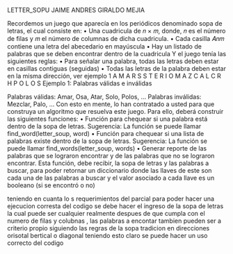 LETTER_SOPU 
JAIME ANDRES GIRALDO MEJIA 

Recordemos un juego que aparecía en los periódicos denominado sopa de letras, el cual
consiste en:
• Una cuadricula de 𝑛 × 𝑚, donde, 𝑛 es el número de filas y 𝑚 el número de columnas
de dicha cuadricula.
• Cada casilla 𝐴𝑛𝑚 contiene una letra del abecedario en mayúscula
• Hay un listado de palabras que se deben encontrar dentro de la cuadricula
Y el juego tenía las siguientes reglas:
• Para señalar una palabra, todas las letras deben estar en casillas contiguas (seguidas)
• Todas las letras de la palabra deben estar en la misma dirección, ver ejemplo 1
A M A R S
S T E R I
O M A Z C
A L C R H
P O L O S
Ejemplo 1: Palabras válidas e inválidas

Palabras válidas: Amar, Osa, Atar, Solo, Polos, …
Palabras inválidas: Mezclar, Palo, …
Con esto en mente, lo han contratado a usted para que construya un algoritmo que resuelva
este juego. Para ello, deberá construir las siguientes funciones:
• Función para chequear si una palabra está dentro de la sopa de letras. Sugerencia:
La función se puede llamar find_word(letter_soup, word)
• Función para chequear si una lista de palabras existe dentro de la sopa de letras.
Sugerencia: La función se puede llamar find_words(letter_soup, words)
• Generar reporte de las palabras que se lograron encontrar y de las palabras que no
se lograron encontrar. Esta función, debe recibir, la sopa de letras y las palabras a
buscar, para poder retornar un diccionario donde las llaves de este son cada una de
las palabras a buscar y el valor asociado a cada llave es un booleano (si se encontró
o no)

teniendo en cuanta lo s requerimientos del parcial para poder hacer una ejecucion corresta del codigo se debe hacer el ingreso de la sopa de letras la cual puede ser cualquier realmente despues de que cumpla con el numero de filas y colubnas , las palabras a encontar tambien pueden ser a criterio propio siguiendo las regras de la sopa tradicion en direcciones orisotal bertical o diagonal teniendo esto claro se puede hacer un uso correcto del codigo 